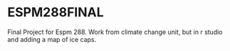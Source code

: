 # ESPM288FINAL
Final Project for Espm 288. Work from climate change unit, but in r studio and adding a map of ice caps. 

